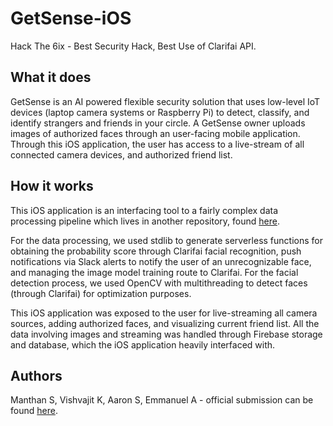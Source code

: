 # GetSense-iOS

Hack The 6ix - Best Security Hack, Best Use of Clarifai API.

## What it does
GetSense is an AI powered flexible security solution that uses low-level IoT devices (laptop camera systems or Raspberry Pi) to detect, classify, and identify strangers and friends in your circle. A GetSense owner uploads images of authorized faces through an user-facing mobile application. Through this iOS application, the user has access to a live-stream of all connected camera devices, and authorized friend list.


## How it works
This iOS application is an interfacing tool to a fairly complex data processing pipeline which lives in another repository, 
found [here](https://github.com/manthan98/getSense).

For the data processing, we used stdlib to generate serverless functions for obtaining the probability score through Clarifai facial recognition, push notifications via Slack alerts to notify the user of an unrecognizable face, and managing the image model training route to Clarifai. For the facial detection process, we used OpenCV with multithreading to detect faces (through Clarifai) for optimization purposes.

This iOS application was exposed to the user for live-streaming all camera sources, adding authorized faces, and visualizing current friend list. All the data involving images and streaming was handled through Firebase storage and database, which the iOS application heavily interfaced with.

## Authors
Manthan S, Vishvajit K, Aaron S, Emmanuel A - official submission can be found [here](https://devpost.com/software/getsense). 

